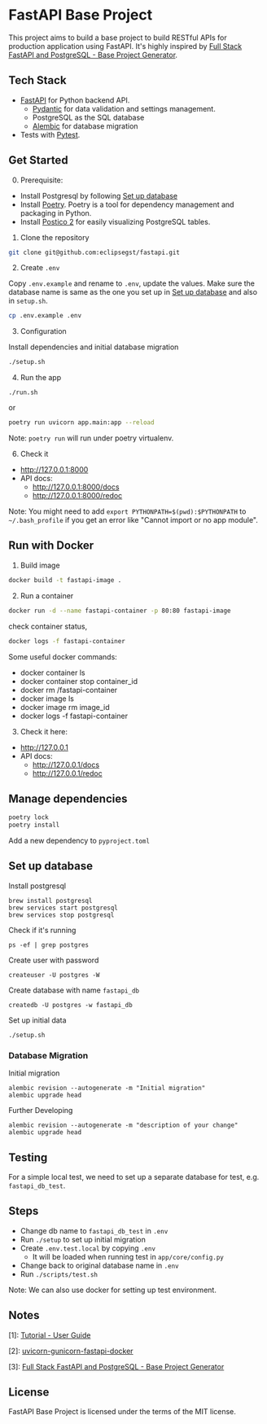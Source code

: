 # FastAPI Base Project

This project aims to build a base project to build RESTful APIs for production application using FastAPI. It's highly inspired by [Full Stack FastAPI and PostgreSQL - Base Project Generator](https://github.com/tiangolo/full-stack-fastapi-postgresql/tree/master).

## Tech Stack

- [FastAPI](https://fastapi.tiangolo.com/) for Python backend API.
  - [Pydantic](https://docs.pydantic.dev/) for data validation and settings management.
  - PostgreSQL as the SQL database
  - [Alembic](https://github.com/sqlalchemy/alembic) for database migration
- Tests with [Pytest](https://docs.pytest.org/en/8.0.x/).

## Get Started

0. Prerequisite:

- Install Postgresql by following [Set up database](#set-up-database)
- Install [Poetry](https://python-poetry.org/docs/#installation). Poetry is a tool for dependency management and packaging in Python.
- Install [Postico 2](https://eggerapps.at/postico2/) for easily visualizing PostgreSQL tables.

1. Clone the repository

```bash
git clone git@github.com:eclipsegst/fastapi.git
```

2. Create `.env`

Copy `.env.example` and rename to `.env`, update the values. Make sure the database name is same as the one you set up in [Set up database](#set-up-database) and also in `setup.sh`.

```bash
cp .env.example .env
```

3. Configuration

Install dependencies and initial database migration

```bash
./setup.sh
```

4. Run the app

```
./run.sh
```

or

```bash
poetry run uvicorn app.main:app --reload
```

Note: `poetry run` will run under poetry virtualenv.

6. Check it

- http://127.0.0.1:8000
- API docs:
  - http://127.0.0.1:8000/docs
  - http://127.0.0.1:8000/redoc

Note: You might need to add `export PYTHONPATH=$(pwd):$PYTHONPATH` to `~/.bash_profile` if you get an error like "Cannot import or no app module".

## Run with Docker

1. Build image

```bash
docker build -t fastapi-image .
```

2. Run a container

```bash
docker run -d --name fastapi-container -p 80:80 fastapi-image
```

check container status,

```bash
docker logs -f fastapi-container
```

Some useful docker commands:

- docker container ls
- docker container stop container_id
- docker rm /fastapi-container
- docker image ls
- docker image rm image_id
- docker logs -f fastapi-container

3. Check it here:

- http://127.0.0.1
- API docs:
  - http://127.0.0.1/docs
  - http://127.0.0.1/redoc

## Manage dependencies

```bash
poetry lock
poetry install
```

Add a new dependency to `pyproject.toml`

## Set up database

Install postgresql

```
brew install postgresql
brew services start postgresql
brew services stop postgresql
```

Check if it's running

```
ps -ef | grep postgres
```

Create user with password

```
createuser -U postgres -W
```

Create database with name `fastapi_db`

```
createdb -U postgres -w fastapi_db
```

Set up initial data

```
./setup.sh
```

### Database Migration

Initial migration

```
alembic revision --autogenerate -m "Initial migration"
alembic upgrade head
```

Further Developing

```
alembic revision --autogenerate -m "description of your change"
alembic upgrade head
```

## Testing

For a simple local test, we need to set up a separate database for test, e.g. `fastapi_db_test`.

## Steps

- Change db name to `fastapi_db_test` in `.env`
- Run `./setup` to set up initial migration
- Create `.env.test.local` by copying `.env`
  - It will be loaded when running test in `app/core/config.py`
- Change back to original database name in `.env`
- Run `./scripts/test.sh`

Note: We can also use docker for setting up test environment.

## Notes

[1]: [Tutorial - User Guide](https://fastapi.tiangolo.com/tutorial/)

[2]: [uvicorn-gunicorn-fastapi-docker ](https://github.com/tiangolo/uvicorn-gunicorn-fastapi-docker/tree/master#quick-start)

[3]: [Full Stack FastAPI and PostgreSQL - Base Project Generator](https://github.com/tiangolo/full-stack-fastapi-postgresql/tree/master)

## License

FastAPI Base Project is licensed under the terms of the MIT license.
